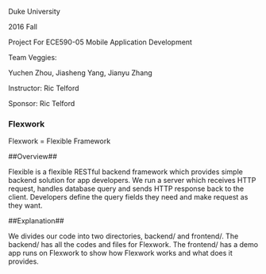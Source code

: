 Duke University

2016 Fall

Project For ECE590-05 Mobile Application Development

Team Veggies:

Yuchen Zhou, Jiasheng Yang, Jianyu Zhang

Instructor: Ric Telford

Sponsor: Ric Telford

### Flexwork ###

Flexwork = Flexible Framework

##Overview##

Flexible is a flexible RESTful backend framework which provides simple backend solution for app developers.
We run a server which receives HTTP request, handles database query and sends HTTP response back to the client.
Developers define the query fields they need and make request as they want.

##Explanation##

We divides our code into two directories, backend/ and frontend/. The backend/ has all the codes and files for Flexwork. The frontend/ has a demo app runs on Flexwork to show how Flexwork works and what does it provides.